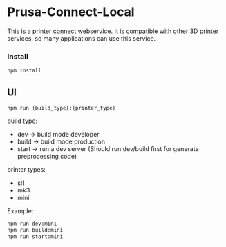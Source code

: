 # Prusa-Connect-Local

This is a printer connect webservice. It is compatible with other 3D printer services, so many applications can use this service.

### Install

```bash
npm install
```

## UI

`npm run {build_type}:{printer_type}`

build type:

- dev -> build mode developer
- build -> build mode production
- start -> run a dev server (Should run dev/build first for generate preprocessing code)

printer types:

- sl1
- mk3
- mini

Example:

```bash
npm run dev:mini
npm run build:mini
npm run start:mini
```
